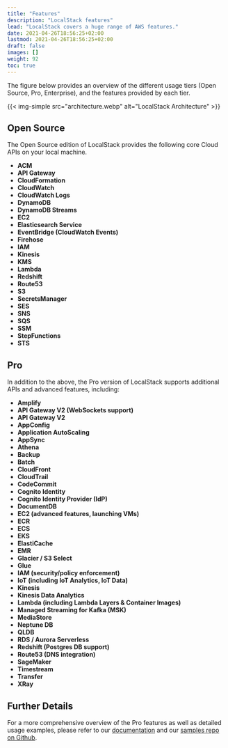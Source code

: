 ```yaml
---
title: "Features"
description: "LocalStack features"
lead: "LocalStack covers a huge range of AWS features."
date: 2021-04-26T18:56:25+02:00
lastmod: 2021-04-26T18:56:25+02:00
draft: false
images: []
weight: 92
toc: true
---
```


The figure below provides an overview of the different usage tiers (Open Source, Pro, Enterprise), and the features provided by each tier.

{{< img-simple src="architecture.webp" alt="LocalStack Architecture" >}}

## Open Source
The Open Source edition of LocalStack provides the following core Cloud APIs on your local machine.

* **ACM**
* **API Gateway**
* **CloudFormation**
* **CloudWatch**
* **CloudWatch Logs**
* **DynamoDB**
* **DynamoDB Streams**
* **EC2**
* **Elasticsearch Service**
* **EventBridge (CloudWatch Events)**
* **Firehose**
* **IAM**
* **Kinesis**
* **KMS**
* **Lambda**
* **Redshift**
* **Route53**
* **S3**
* **SecretsManager**
* **SES**
* **SNS**
* **SQS**
* **SSM**
* **StepFunctions**
* **STS**

## Pro
In addition to the above, the Pro version of LocalStack supports additional APIs and advanced features, including:

* **Amplify**
* **API Gateway V2 (WebSockets support)**
* **API Gateway V2**
* **AppConfig**
* **Application AutoScaling**
* **AppSync**
* **Athena**
* **Backup**
* **Batch**
* **CloudFront**
* **CloudTrail**
* **CodeCommit**
* **Cognito Identity**
* **Cognito Identity Provider (IdP)**
* **DocumentDB**
* **EC2 (advanced features, launching VMs)**
* **ECR**
* **ECS**
* **EKS**
* **ElastiCache**
* **EMR**
* **Glacier / S3 Select**
* **Glue**
* **IAM (security/policy enforcement)**
* **IoT (including IoT Analytics, IoT Data)**
* **Kinesis**
* **Kinesis Data Analytics**
* **Lambda (including Lambda Layers & Container Images)**
* **Managed Streaming for Kafka (MSK)**
* **MediaStore**
* **Neptune DB**
* **QLDB**
* **RDS / Aurora Serverless**
* **Redshift (Postgres DB support)**
* **Route53 (DNS integration)**
* **SageMaker**
* **Timestream**
* **Transfer**
* **XRay**

## Further Details

For a more comprehensive overview of the Pro features as well as detailed usage examples, please refer to our [documentation](https://docs.localstack.cloud) and our [samples repo on Github](https://github.com/localstack/localstack-pro-samples).